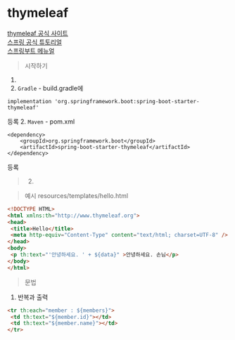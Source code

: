 # thymeleaf

[thymeleaf 공식 사이트](https://www.thymeleaf.org/)   
[스프링 공식 튜토리얼](https://spring.io/guides/gs/serving-web-content/)   
[스프링부트 메뉴얼](https://docs.spring.io/spring-boot/docs/2.3.1.RELEASE/reference/html/spring-boot-features.html#boot-features-spring-mvc-template-engines)

> 시작하기
1. 
 1. `Gradle` - build.gradle에 
```
implementation 'org.springframework.boot:spring-boot-starter-thymeleaf' 
```
등록
 2. `Maven`  - pom.xml 
```
<dependency>
    <groupId>org.springframework.boot</groupId>
    <artifactId>spring-boot-starter-thymeleaf</artifactId>
</dependency>
``` 
등록
> 2. 

> 예시
resources/templates/hello.html

``` html
<!DOCTYPE HTML>
<html xmlns:th="http://www.thymeleaf.org">
<head>
 <title>Hello</title>
 <meta http-equiv="Content-Type" content="text/html; charset=UTF-8" />
</head>
<body>
 <p th:text="'안녕하세요. ' + ${data}" >안녕하세요. 손님</p>
</body>
</html>
  ```

> 문법
1. 반복과 출력
``` html
<tr th:each="member : ${members}">
 <td th:text="${member.id}"></td>
 <td th:text="${member.name}"></td>
</tr>
```

